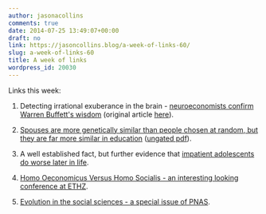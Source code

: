 ```yaml
---
author: jasonacollins
comments: true
date: 2014-07-25 13:49:07+00:00
draft: no
link: https://jasoncollins.blog/a-week-of-links-60/
slug: a-week-of-links-60
title: A week of links
wordpress_id: 20030
---
```


Links this week:






	
  1. Detecting irrational exuberance in the brain - [neuroeconomists confirm Warren Buffett's wisdom](http://www.sciencedaily.com/releases/2014/07/140707152526.htm) (original article [here](http://www.pnas.org/content/111/29/10503)).

	
  2. [Spouses are more genetically similar than people chosen at random, but they are far more similar in education](http://www.pnas.org/content/early/2014/05/14/1321426111.abstract) ([ungated pdf](http://emilkirkegaard.dk/en/wp-content/uploads/Genetic-and-educational-assortative-mating-among-US-adults.pdf)).

	
  3. A well established fact, but further evidence that [impatient adolescents do worse later in life](http://www.res.org.uk/details/mediabrief/6399641/IMPATIENT-ADOLESCENTS-DO-WORSE-LATER-IN-LIFE.html).

	
  4. [Homo Oeconomicus Versus Homo Socialis - an interesting looking conference at ETHZ](http://www.soms.ethz.ch/Workshop2014).

	
  5. [Evolution in the social sciences - a special issue of PNAS](http://www.pnas.org/content/111/Supplement_3#IntheLightofEvolutionVIIIDarwinianThinkingintheSocialSciencesSacklerColloquium).



